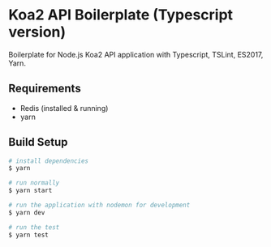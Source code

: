 # Koa2 API Boilerplate (Typescript version)
Boilerplate for Node.js Koa2 API application with Typescript, TSLint, ES2017, Yarn.

## Requirements
- Redis (installed & running)
- yarn

## Build Setup
``` bash
# install dependencies
$ yarn

# run normally
$ yarn start

# run the application with nodemon for development
$ yarn dev

# run the test
$ yarn test
```
